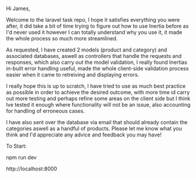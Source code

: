 Hi James,

Welcome to the laravel task repo, I hope it satisfies everything you were after, it did take a bit of time trying to figure out how to use Inertia before as I'd never used it however I can totally understand why you use it, it made the whole process so much more streamlined.

As requested, I have created 2 models (product and category) and associated databases, aswell as controllers that handle the requests and responses, which also carry out the model validation, I really found Inertias in-built error handling useful, made the whole client-side validation process easier when it came to retreiving and displaying errors.

I really hope this is up to scratch, I have tried to use as much best practice as possible in order to achieve the desired outcome, with more time id carry out more testing and perhaps refine some areas on the client side but I think Ive tested it enough where functionality will not be an issue, also accounting for handling of erroneous cases.

I have also sent over the database via email that should already contain the categories aswell as a handful of products. Please let me know what you think and I'd appreciate any advice and feedback you may have!

To Start:

npm run dev

http://localhost:8000